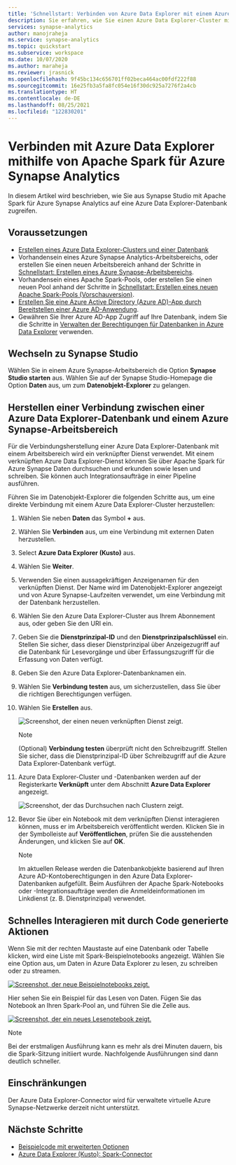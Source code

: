 ```yaml
---
title: 'Schnellstart: Verbinden von Azure Data Explorer mit einem Azure Synapse Analytics-Arbeitsbereich'
description: Sie erfahren, wie Sie einen Azure Data Explorer-Cluster mit einem Azure Synapse Analytics-Arbeitsbereich verbinden, indem Sie Apache Spark für Azure Synapse Analytics verwenden.
services: synapse-analytics
author: manojraheja
ms.service: synapse-analytics
ms.topic: quickstart
ms.subservice: workspace
ms.date: 10/07/2020
ms.author: maraheja
ms.reviewer: jrasnick
ms.openlocfilehash: 9f45bc134c656701ff02beca464ac00fdf222f88
ms.sourcegitcommit: 16e25fb3a5fa8fc054e16f30dc925a7276f2a4cb
ms.translationtype: HT
ms.contentlocale: de-DE
ms.lasthandoff: 08/25/2021
ms.locfileid: "122830201"
---
```

# <a name="connect-to-azure-data-explorer-using-apache-spark-for-azure-synapse-analytics"></a>Verbinden mit Azure Data Explorer mithilfe von Apache Spark für Azure Synapse Analytics

In diesem Artikel wird beschrieben, wie Sie aus Synapse Studio mit Apache Spark für Azure Synapse Analytics auf eine Azure Data Explorer-Datenbank zugreifen.

## <a name="prerequisites"></a>Voraussetzungen

* [Erstellen eines Azure Data Explorer-Clusters und einer Datenbank](/azure/data-explorer/create-cluster-database-portal)
* Vorhandensein eines Azure Synapse Analytics-Arbeitsbereichs, oder erstellen Sie einen neuen Arbeitsbereich anhand der Schritte in [Schnellstart: Erstellen eines Azure Synapse-Arbeitsbereichs](./quickstart-create-workspace.md).
* Vorhandensein eines Apache Spark-Pools, oder erstellen Sie einen neuen Pool anhand der Schritte in [Schnellstart: Erstellen eines neuen Apache Spark-Pools (Vorschauversion)](./quickstart-create-apache-spark-pool-portal.md).
* [Erstellen Sie eine Azure Active Directory (Azure AD)-App durch Bereitstellen einer Azure AD-Anwendung](/azure/data-explorer/kusto/management/access-control/how-to-provision-aad-app).
* Gewähren Sie Ihrer Azure AD-App Zugriff auf Ihre Datenbank, indem Sie die Schritte in [Verwalten der Berechtigungen für Datenbanken in Azure Data Explorer](/azure/data-explorer/manage-database-permissions) verwenden.

## <a name="go-to-synapse-studio"></a>Wechseln zu Synapse Studio

Wählen Sie in einem Azure Synapse-Arbeitsbereich die Option **Synapse Studio starten** aus. Wählen Sie auf der Synapse Studio-Homepage die Option **Daten** aus, um zum **Datenobjekt-Explorer** zu gelangen.

## <a name="connect-an-azure-data-explorer-database-to-an-azure-synapse-workspace"></a>Herstellen einer Verbindung zwischen einer Azure Data Explorer-Datenbank und einem Azure Synapse-Arbeitsbereich

Für die Verbindungsherstellung einer Azure Data Explorer-Datenbank mit einem Arbeitsbereich wird ein verknüpfter Dienst verwendet. Mit einem verknüpften Azure Data Explorer-Dienst können Sie über Apache Spark für Azure Synapse Daten durchsuchen und erkunden sowie lesen und schreiben. Sie können auch Integrationsaufträge in einer Pipeline ausführen.

Führen Sie im Datenobjekt-Explorer die folgenden Schritte aus, um eine direkte Verbindung mit einem Azure Data Explorer-Cluster herzustellen:

1. Wählen Sie neben **Daten** das Symbol **+** aus.
1. Wählen Sie **Verbinden** aus, um eine Verbindung mit externen Daten herzustellen.
1. Select **Azure Data Explorer (Kusto)** aus.
1. Wählen Sie **Weiter**.
1. Verwenden Sie einen aussagekräftigen Anzeigenamen für den verknüpften Dienst. Der Name wird im Datenobjekt-Explorer angezeigt und von Azure Synapse-Laufzeiten verwendet, um eine Verbindung mit der Datenbank herzustellen.
1. Wählen Sie den Azure Data Explorer-Cluster aus Ihrem Abonnement aus, oder geben Sie den URI ein.
1. Geben Sie die **Dienstprinzipal-ID** und den **Dienstprinzipalschlüssel** ein. Stellen Sie sicher, dass dieser Dienstprinzipal über Anzeigezugriff auf die Datenbank für Lesevorgänge und über Erfassungszugriff für die Erfassung von Daten verfügt.
1. Geben Sie den Azure Data Explorer-Datenbanknamen ein.
1. Wählen Sie **Verbindung testen** aus, um sicherzustellen, dass Sie über die richtigen Berechtigungen verfügen.
1. Wählen Sie **Erstellen** aus.

    ![Screenshot, der einen neuen verknüpften Dienst zeigt.](./media/quickstart-connect-azure-data-explorer/003-new-linked-service.png)

    > [!NOTE]
    > (Optional) **Verbindung testen** überprüft nicht den Schreibzugriff. Stellen Sie sicher, dass die Dienstprinzipal-ID über Schreibzugriff auf die Azure Data Explorer-Datenbank verfügt.

1. Azure Data Explorer-Cluster und -Datenbanken werden auf der Registerkarte **Verknüpft** unter dem Abschnitt **Azure Data Explorer** angezeigt.

    ![Screenshot, der das Durchsuchen nach Clustern zeigt.](./media/quickstart-connect-azure-data-explorer/004-browse-clusters.png)

1. Bevor Sie über ein Notebook mit dem verknüpften Dienst interagieren können, muss er im Arbeitsbereich veröffentlicht werden. Klicken Sie in der Symbolleiste auf **Veröffentlichen**, prüfen Sie die ausstehenden Änderungen, und klicken Sie auf **OK**.

    > [!NOTE]
    > Im aktuellen Release werden die Datenbankobjekte basierend auf Ihren Azure AD-Kontoberechtigungen in den Azure Data Explorer-Datenbanken aufgefüllt. Beim Ausführen der Apache Spark-Notebooks oder -Integrationsaufträge werden die Anmeldeinformationen im Linkdienst (z. B. Dienstprinzipal) verwendet.

## <a name="quickly-interact-with-code-generated-actions"></a>Schnelles Interagieren mit durch Code generierte Aktionen

Wenn Sie mit der rechten Maustaste auf eine Datenbank oder Tabelle klicken, wird eine Liste mit Spark-Beispielnotebooks angezeigt. Wählen Sie eine Option aus, um Daten in Azure Data Explorer zu lesen, zu schreiben oder zu streamen.

[![Screenshot, der neue Beispielnotebooks zeigt.](./media/quickstart-connect-azure-data-explorer/005-new-notebook.png)](./media/quickstart-connect-azure-data-explorer/005-new-notebook.png#lightbox)

Hier sehen Sie ein Beispiel für das Lesen von Daten. Fügen Sie das Notebook an Ihren Spark-Pool an, und führen Sie die Zelle aus.

[![Screenshot, der ein neues Lesenotebook zeigt.](./media/quickstart-connect-azure-data-explorer/006-read-data.png)](./media/quickstart-connect-azure-data-explorer/006-read-data.png#lightbox)

   > [!NOTE]
   > Bei der erstmaligen Ausführung kann es mehr als drei Minuten dauern, bis die Spark-Sitzung initiiert wurde. Nachfolgende Ausführungen sind dann deutlich schneller.

## <a name="limitations"></a>Einschränkungen

Der Azure Data Explorer-Connector wird für verwaltete virtuelle Azure Synapse-Netzwerke derzeit nicht unterstützt.

## <a name="next-steps"></a>Nächste Schritte

* [Beispielcode mit erweiterten Optionen](https://github.com/Azure/azure-kusto-spark/blob/master/samples/src/main/python/SynapseSample.py)
* [Azure Data Explorer (Kusto): Spark-Connector](https://github.com/Azure/azure-kusto-spark)
